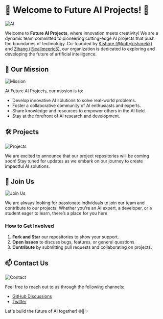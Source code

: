 

# 🌟 Welcome to Future AI Projects! 🌟

![AI](https://giphy.com/gifs/loop-brain-electricity-YS57N6teaevJASvcMA)

Welcome to **Future AI Projects**, where innovation meets creativity! We are a dynamic team committed to pioneering cutting-edge AI projects that push the boundaries of technology. Co-founded by [Kishore (@kuttykishorekk)](https://github.com/kuttykishorekk) and [Zihang (@callmeeric5)](https://github.com/callmeeric5), our organization is dedicated to exploring and developing the future of artificial intelligence.

## 🚀 Our Mission

![Mission](https://media.giphy.com/media/l0HlVTQpnzG0PWLkY/giphy.gif)

At Future AI Projects, our mission is to:

- Develop innovative AI solutions to solve real-world problems.
- Foster a collaborative community of AI enthusiasts and experts.
- Share knowledge and resources to empower others in the AI field.
- Stay at the forefront of AI research and development.

## 🛠️ Projects

![Projects](https://media.giphy.com/media/xUPGcdhiQvVhATAv20/giphy.gif)

We are excited to announce that our project repositories will be coming soon! Stay tuned for updates as we embark on our journey to create impactful AI solutions.

## 🌈 Join Us

![Join Us](https://media.giphy.com/media/l0HlVQbU5uSZxNoGI/giphy.gif)

We are always looking for passionate individuals to join our team and contribute to our projects. Whether you're an AI expert, a developer, or a student eager to learn, there’s a place for you here.

### How to Get Involved

1. **Fork and Star** our repositories to show your support.
2. **Open Issues** to discuss bugs, features, or general questions.
3. **Contribute** by submitting pull requests and collaborating on projects.

## 📫 Contact Us

![Contact](https://media.giphy.com/media/26DN6TdlKpiL3k49G/giphy.gif)

Feel free to reach out to us through the following channels:

- [GitHub Discussions](https://github.com/orgs/Future-AI-Projects/discussions)
- [Twitter](https://twitter.com/your_twitter_handle)

Let's build the future of AI together! 🌐🤖✨
